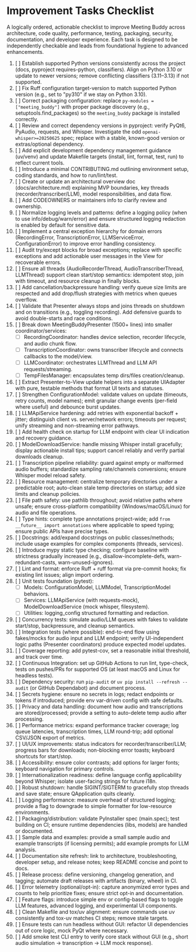 # Improvement Tasks Checklist

A logically ordered, actionable checklist to improve Meeting Buddy across architecture, code quality, performance, testing, packaging, security, documentation, and developer experience. Each task is designed to be independently checkable and leads from foundational hygiene to advanced enhancements.

1. [ ] Establish supported Python versions consistently across the project (docs, pyproject requires-python, classifiers). Align on Python 3.10 or update to newer versions; remove conflicting classifiers (3.11–3.13) if not supported.
2. [ ] Fix Ruff configuration target-version to match supported Python version (e.g., set to "py310" if we stay on Python 3.10).
3. [ ] Correct packaging configuration: replace `py-modules = ["meeting_buddy"]` with proper package discovery (e.g., setuptools.find_packages) so the `meeting_buddy` package is installed correctly.
4. [ ] Review and correct dependency versions in pyproject: verify PyQt6, PyAudio, requests, and Whisper. Investigate the odd `openai-whisper>=20250625` spec; replace with a stable, known-good version or extras/optional dependency.
5. [ ] Add explicit development dependency management guidance (uv/venv) and update Makefile targets (install, lint, format, test, run) to reflect current tools.
6. [ ] Introduce a minimal CONTRIBUTING.md outlining environment setup, coding standards, and how to run/lint/test.
7. [ ] Create or update an architectural overview doc (docs/architecture.md) explaining MVP boundaries, key threads (recorder/transcriber/LLM), model responsibilities, and data flow.
8. [ ] Add CODEOWNERS or maintainers info to clarify review and ownership.
9. [ ] Normalize logging levels and patterns: define a logging policy (when to use info/debug/warn/error) and ensure structured logging redaction is enabled by default for sensitive data.
10. [ ] Implement a central exception hierarchy for domain errors (RecordingError, TranscriptionError, LLMServiceError, ConfigurationError) to improve error handling consistency.
11. [ ] Audit try/except blocks for broad exceptions; replace with specific exceptions and add actionable user messages in the View for recoverable errors.
12. [ ] Ensure all threads (AudioRecorderThread, AudioTranscriberThread, LLMThread) support clean start/stop semantics: idempotent stop, join with timeout, and resource cleanup in finally blocks.
13. [ ] Add cancellation/backpressure handling: verify queue size limits are respected and add drop/flush strategies with metrics when queues overflow.
14. [ ] Validate that Presenter always stops and joins threads on shutdown and on transitions (e.g., toggling recording). Add defensive guards to avoid double-starts and race conditions.
15. [ ] Break down MeetingBuddyPresenter (1500+ lines) into smaller coordinator/services:
    - [ ] RecordingCoordinator: handles device selection, recorder lifecycle, and audio chunk flow.
    - [ ] TranscriptionCoordinator: owns transcriber lifecycle and connects callbacks to the model/view.
    - [ ] LLMCoordinator: orchestrates LLMThread and LLM API requests/streaming.
    - [ ] TempFilesManager: encapsulates temp dirs/files creation/cleanup.
16. [ ] Extract Presenter-to-View update helpers into a separate UIAdapter with pure, testable methods that format UI texts and statuses.
17. [ ] Strengthen ConfigurationModel: validate values on update (timeouts, retry counts, model names); emit granular change events (per-field where useful) and debounce burst updates.
18. [ ] LLMApiService hardening: add retries with exponential backoff + jitter; distinguish client vs. server/network errors; timeouts per request; unify streaming and non-streaming error pathways.
19. [ ] Add health check on startup for LLM endpoint with clear UI indication and recovery guidance.
20. [ ] ModelDownloadService: handle missing Whisper install gracefully; display actionable install tips; support cancel reliably and verify partial downloads cleanup.
21. [ ] Transcription pipeline reliability: guard against empty or malformed audio buffers; standardize sampling rate/channels conversions; ensure Whisper model reload safety.
22. [ ] Resource management: centralize temporary directories under a predictable root; auto-clean stale temp directories on startup; add size limits and cleanup policies.
23. [ ] File path safety: use pathlib throughout; avoid relative paths where unsafe; ensure cross-platform compatibility (Windows/macOS/Linux) for audio and file operations.
24. [ ] Type hints: complete type annotations project-wide; add `from __future__ import annotations` where applicable to speed typing; ensure public APIs have precise types.
25. [ ] Docstrings: add/expand docstrings on public classes/methods; include usage examples for complex components (threads, services).
26. [ ] Introduce mypy static type checking; configure baseline with strictness gradually increased (e.g., disallow-incomplete-defs, warn-redundant-casts, warn-unused-ignores).
27. [ ] Lint and format: enforce Ruff + ruff format via pre-commit hooks; fix existing lint issues; align import ordering.
28. [ ] Unit tests foundation (pytest):
    - [ ] Models: ConfigurationModel, LLMModel, TranscriptionModel behaviors.
    - [ ] Services: LLMApiService (with requests-mock), ModelDownloadService (mock whisper, filesystem).
    - [ ] Utilities: logging_config structured formatting and redaction.
29. [ ] Concurrency tests: simulate audio/LLM queues with fakes to validate start/stop, backpressure, and cleanup semantics.
30. [ ] Integration tests (where possible): end-to-end flow using fakes/mocks for audio input and LLM endpoint; verify UI-independent logic paths (Presenter coordinators) produce expected model updates.
31. [ ] Coverage reporting: add pytest-cov, set a reasonable initial threshold, and track over time.
32. [ ] Continuous Integration: set up GitHub Actions to run lint, type-check, tests on pushes/PRs for supported OS (at least macOS and Linux for headless tests).
33. [ ] Dependency security: run `pip-audit` or `uv pip install --refresh --audit` (or GitHub Dependabot) and document process.
34. [ ] Secrets hygiene: ensure no secrets in logs; redact endpoints or tokens if introduced; provide env var-driven config with safe defaults.
35. [ ] Privacy and data handling: document how audio and transcriptions are stored/processed; provide a setting to auto-delete temp audio after processing.
36. [ ] Performance metrics: expand performance tracker coverage; log queue latencies, transcription times, LLM round-trip; add optional CSV/JSON export of metrics.
37. [ ] UI/UX improvements: status indicators for recorder/transcriber/LLM; progress bars for downloads; non-blocking error toasts; keyboard shortcuts for start/stop.
38. [ ] Accessibility: ensure color contrasts; add options for larger fonts; keyboard navigation for primary controls.
39. [ ] Internationalization readiness: define language config applicability beyond Whisper; isolate user-facing strings for future i18n.
40. [ ] Robust shutdown: handle SIGINT/SIGTERM to gracefully stop threads and save state; ensure QApplication quits cleanly.
41. [ ] Logging performance: measure overhead of structured logging; provide a flag to downgrade to simple formatter for low-resource environments.
42. [ ] Packaging/distribution: validate PyInstaller spec (main.spec); test building on CI; ensure runtime dependencies (libs, models) are handled or documented.
43. [ ] Sample data and examples: provide a small sample audio and example transcripts (if licensing permits); add example prompts for LLM analysis.
44. [ ] Documentation site refresh: link to architecture, troubleshooting, developer setup, and release notes; keep README concise and point to docs.
45. [ ] Release process: define versioning, changelog generation, and tagging; automate draft releases with artifacts (binary, wheel) in CI.
46. [ ] Error telemetry (optional/opt-in): capture anonymized error types and counts to help prioritize fixes; ensure strict opt-in and documentation.
47. [ ] Feature flags: introduce simple env or config-based flags to toggle LLM features, advanced logging, and experimental UI components.
48. [ ] Clean Makefile and tox/uv alignment: ensure commands use uv consistently and tox-uv matches CI steps; remove stale targets.
49. [ ] Ensure tests can run headless without GUI: refactor UI dependencies out of core logic, mock PyQt where necessary.
50. [ ] Add smoke test CLI entry to verify core stack without GUI (e.g., short audio simulation -> transcription -> LLM mock response).
